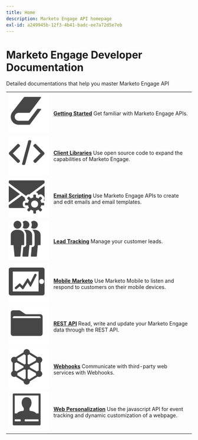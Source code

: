 ```yaml
---
title: Home
description: Marketo Engage API homepage
exl-id: a249945b-12f3-4b41-badc-ee7a72d5e7eb
---
```

# Marketo Engage Developer Documentation

Detailed documentations that help you master Marketo Engage API

<table>
<tbody>
<tr>
<td><img src="assets/Smock_Book_18_N.svg" alt="Getting Started"></td>
<td><a href="getting-started.md"><strong>Getting Started</strong></a>  Get familiar with Marketo Engage APIs.</td>
</tr>
<tr>
<td><img src="assets/Smock_Code_18_N.svg" alt="Client Libraries"></td>
<td><a href="https://github.com/Marketo/Community-Supported-Client-Libraries"><strong>Client Libraries</strong></a> Use open source code to expand the capabilities of Marketo Engage.</td>
</tr>
<tr>
<td><img src="assets/Smock_EmailGear_18_N.svg" alt="Email Scripting"></td>
<td><a href="email-ss.md"><strong>Email Scripting</strong></a> Use Marketo Engage APIs to create and edit emails and email templates.</td>
</tr>
<tr>
<td><img src="assets/Smock_PeopleGroup_18_N.svg" alt="Lead Tracking"></td>
<td><a href="javascript-api/lead-tracking.md"><strong>Lead Tracking</strong></a> Manage your customer leads.</td>
</tr>
<tr>
<td><img src="assets/Smock_MobileServices_18_N.svg" alt="Mobile Marketo"></td>
<td><a href="mobile/mobile.md"><strong>Mobile Marketo</strong></a> Use Marketo Mobile to listen and respond to customers on their mobile devices.</td>
</tr>
<tr>
<td><img src="assets/Smock_AppleFiles_18_N.svg" alt="REST APIs"></td>
<td><a href="https://developer.adobe.com/marketo-apis/"><strong>REST API</strong></a> Read, write and update your Marketo Engage data through the REST API.</td>
</tr>
<tr>
<td><img src="assets/Smock_SocialNetwork_18_N.svg" alt="Webhooks"></td>
<td><a href="webhooks/webhooks.md"><strong>Webhooks</strong></a> Communicate with third-party web services with Webhooks.</td>
</tr>
<tr>
<td><img src="assets/Smock_PersonalizationField_18_N.svg" alt="Web Personalization"></td>
<td><a href="javascript-api/web-personalization.md"><strong>Web Personalization</strong></a> Use the javascript API for event tracking and dynamic customization of a webpage.</td>
</tr>
</tbody>
</table>
